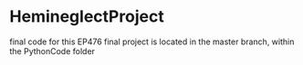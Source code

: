 # HemineglectProject

final code for this EP476 final project is located in the master branch, within the PythonCode folder